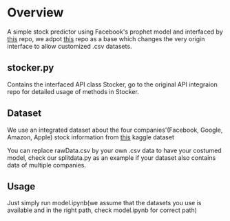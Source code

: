 # Overview
A simple stock predictor using Facebook's prophet model and interfaced by [this](https://github.com/WillKoehrsen/Data-Analysis/tree/master/stocker) repo, we adpot [this](https://github.com/koreal6803/Stocker) repo as a base which changes the very origin interface to allow customized .csv datasets.

## stocker.py
Contains the interfaced API class Stocker, go to the original API integraion repo for detailed usage of methods in Stocker.

## Dataset
We use an integrated dataset about the four companies'(Facebook, Google, Amazon, Apple) stock information from [this](https://www.kaggle.com/stexo92/gafa-stock-prices?fbclid=IwAR2Qhy542X0-2AW--diHgMZvkbIr289E_9f8m1ppMn3azQWTQHYtBnrOsvI) kaggle dataset

You can replace rawData.csv by your own .csv data to have your costumed model, check our splitdata.py as an example if your dataset also contains data of multiple companies.

## Usage
Just simply run model.ipynb(we assume that the datasets you use is available and in the right path, check model.ipynb for correct path)
